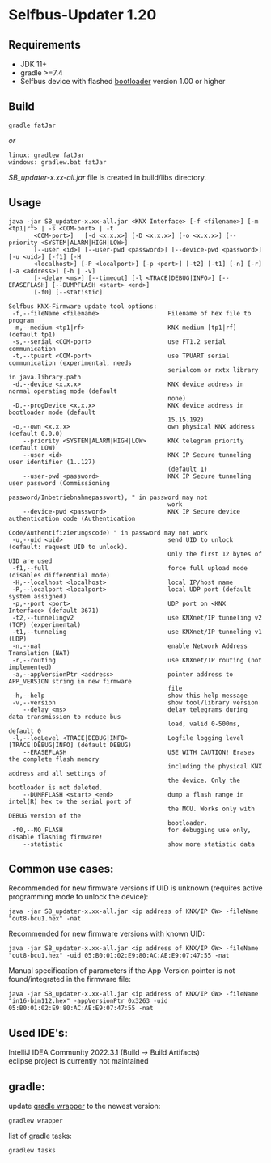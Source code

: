 # Selfbus-Updater 1.20

## Requirements

* JDK 11+
* gradle >=7.4
* Selfbus device with flashed [bootloader](../../bootloader) version 1.00 or higher

## Build
```
gradle fatJar
```
*or*
```
linux: gradlew fatJar
windows: gradlew.bat fatJar
```
*SB_updater-x.xx-all.jar* file is created in build/libs directory.

## Usage
```
java -jar SB_updater-x.xx-all.jar <KNX Interface> [-f <filename>] [-m <tp1|rf> | -s <COM-port> | -t
       <COM-port>]   [-d <x.x.x>] [-D <x.x.x>] [-o <x.x.x>] [--priority <SYSTEM|ALARM|HIGH|LOW>]
       [--user <id>] [--user-pwd <password>] [--device-pwd <password>] [-u <uid>] [-f1] [-H
       <localhost>] [-P <localport>] [-p <port>] [-t2] [-t1] [-n] [-r] [-a <address>] [-h | -v]
       [--delay <ms>] [--timeout] [-l <TRACE|DEBUG|INFO>] [--ERASEFLASH] [--DUMPFLASH <start> <end>]
       [-f0] [--statistic]

Selfbus KNX-Firmware update tool options:
 -f,--fileName <filename>                   Filename of hex file to program
 -m,--medium <tp1|rf>                       KNX medium [tp1|rf] (default tp1)
 -s,--serial <COM-port>                     use FT1.2 serial communication
 -t,--tpuart <COM-port>                     use TPUART serial communication (experimental, needs
                                            serialcom or rxtx library in java.library.path
 -d,--device <x.x.x>                        KNX device address in normal operating mode (default
                                            none)
 -D,--progDevice <x.x.x>                    KNX device address in bootloader mode (default
                                            15.15.192)
 -o,--own <x.x.x>                           own physical KNX address (default 0.0.0)
    --priority <SYSTEM|ALARM|HIGH|LOW>      KNX telegram priority (default LOW)
    --user <id>                             KNX IP Secure tunneling user identifier (1..127)
                                            (default 1)
    --user-pwd <password>                   KNX IP Secure tunneling user password (Commissioning
                                            password/Inbetriebnahmepasswort), " in password may not
                                            work
    --device-pwd <password>                 KNX IP Secure device authentication code (Authentication
                                            Code/Authentifizierungscode) " in password may not work
 -u,--uid <uid>                             send UID to unlock (default: request UID to unlock).
                                            Only the first 12 bytes of UID are used
 -f1,--full                                 force full upload mode (disables differential mode)
 -H,--localhost <localhost>                 local IP/host name
 -P,--localport <localport>                 local UDP port (default system assigned)
 -p,--port <port>                           UDP port on <KNX Interface> (default 3671)
 -t2,--tunnelingv2                          use KNXnet/IP tunneling v2 (TCP) (experimental)
 -t1,--tunneling                            use KNXnet/IP tunneling v1 (UDP) 
 -n,--nat                                   enable Network Address Translation (NAT)
 -r,--routing                               use KNXnet/IP routing (not implemented)
 -a,--appVersionPtr <address>               pointer address to APP_VERSION string in new firmware
                                            file
 -h,--help                                  show this help message
 -v,--version                               show tool/library version
    --delay <ms>                            delay telegrams during data transmission to reduce bus
                                            load, valid 0-500ms, default 0
 -l,--logLevel <TRACE|DEBUG|INFO>           Logfile logging level [TRACE|DEBUG|INFO] (default DEBUG)
    --ERASEFLASH                            USE WITH CAUTION! Erases the complete flash memory
                                            including the physical KNX address and all settings of
                                            the device. Only the bootloader is not deleted.
    --DUMPFLASH <start> <end>               dump a flash range in intel(R) hex to the serial port of
                                            the MCU. Works only with DEBUG version of the
                                            bootloader.
 -f0,--NO_FLASH                             for debugging use only, disable flashing firmware!
    --statistic                             show more statistic data
```
## Common use cases:
Recommended for new firmware versions if UID is unknown (requires active programming mode to unlock the device):
```
java -jar SB_updater-x.xx-all.jar <ip address of KNX/IP GW> -fileName "out8-bcu1.hex" -nat
```
Recommended for new firmware versions with known UID:
```
java -jar SB_updater-x.xx-all.jar <ip address of KNX/IP GW> -fileName "out8-bcu1.hex" -uid 05:B0:01:02:E9:80:AC:AE:E9:07:47:55 -nat 
```
Manual specification of parameters if the App-Version pointer is not found/integrated in the firmware file:
```
java -jar SB_updater-x.xx-all.jar <ip address of KNX/IP GW> -fileName "in16-bim112.hex" -appVersionPtr 0x3263 -uid 05:B0:01:02:E9:80:AC:AE:E9:07:47:55 -nat 
```
## Used IDE's:
IntelliJ IDEA Community 2022.3.1 (Build -> Build Artifacts)<br>
eclipse project is currently not maintained
## gradle:
update [gradle wrapper](gradle/wrapper) to the newest version:
```
gradlew wrapper
```

list of gradle tasks:
```
gradlew tasks
```